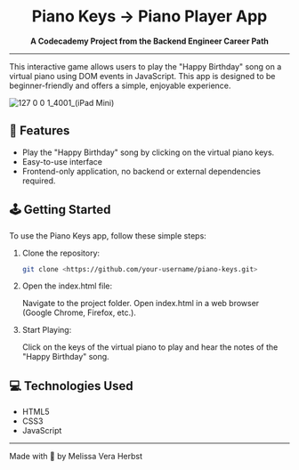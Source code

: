 <div align=center>

# Piano Keys &rarr; Piano Player App

**A Codecademy Project from the Backend Engineer Career Path**

<hr>

</div>

This interactive game allows users to play the "Happy Birthday" song on a virtual piano using DOM events in JavaScript. This app is designed to be beginner-friendly and offers a simple, enjoyable experience.

![127 0 0 1_4001_(iPad Mini)](https://github.com/melissaveraherbst/piano-keys/assets/84316275/6ba9ba13-6d86-408e-bb7f-8eecb772266e)

## 🎹 Features

- Play the "Happy Birthday" song by clicking on the virtual piano keys.
- Easy-to-use interface
- Frontend-only application, no backend or external dependencies required.

## 🕹️ Getting Started

To use the Piano Keys app, follow these simple steps:

1. Clone the repository:

    ```bash
    git clone <https://github.com/your-username/piano-keys.git>
    ```

2. Open the index.html file:

    Navigate to the project folder.
    Open index.html in a web browser (Google Chrome, Firefox, etc.).

3. Start Playing:

    Click on the keys of the virtual piano to play and hear the notes of the "Happy Birthday" song.

## 💻 Technologies Used

- HTML5
- CSS3
- JavaScript

---
Made with 💛 by Melissa Vera Herbst

